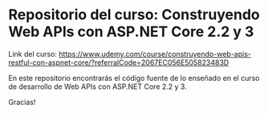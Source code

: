 # Repositorio del curso: Construyendo Web APIs con ASP.NET Core 2.2 y 3

Link del curso: https://www.udemy.com/course/construyendo-web-apis-restful-con-aspnet-core/?referralCode=2067EC056E505823483D

En este repositorio encontrarás el código fuente de lo enseñado en el curso de desarrollo de Web APIs con ASP.NET Core 2.2 y 3.

Gracias!
